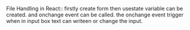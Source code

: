 File Handling in React::
   firstly create form then usestate variable can be created. 
   and onchange event can be called.
   the onchange event trigger when in input  box text can writeen or change the input.
   
   
